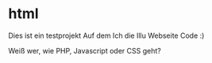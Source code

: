 # html
Dies ist ein testprojekt
Auf dem Ich die Illu Webseite Code :)

Weiß wer, wie PHP, Javascript oder CSS geht?
